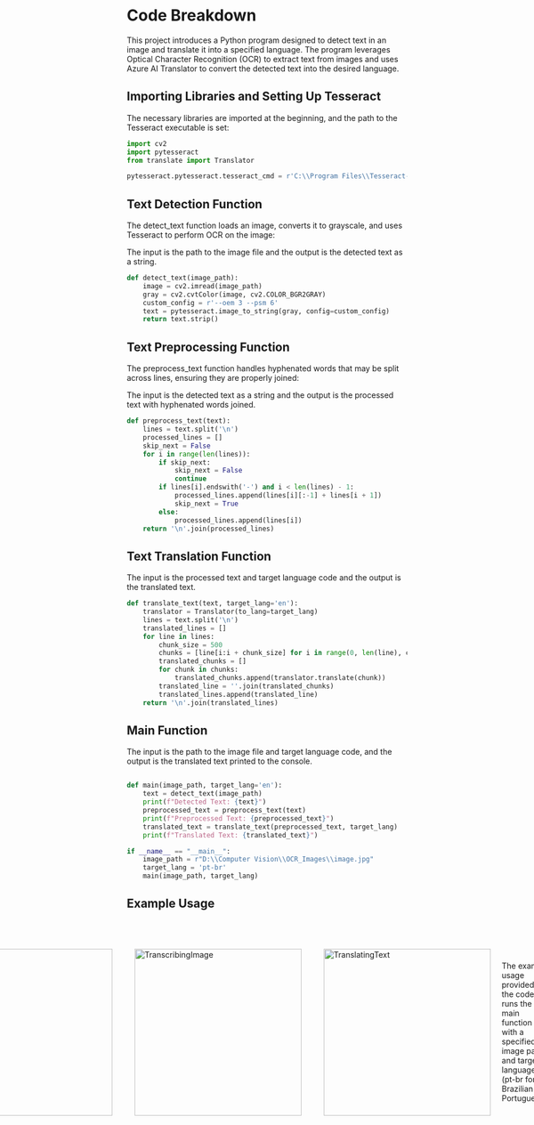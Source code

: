 <h1>Code Breakdown</h1>

<p>This project introduces a Python program designed to detect text in an image and translate it into a specified language. The program leverages Optical Character Recognition (OCR) to extract text from images and uses Azure AI Translator to convert the detected text into the desired language.</p>

<h2>Importing Libraries and Setting Up Tesseract</h2>

<p>
The necessary libraries are imported at the beginning, and the path to the Tesseract executable is set:
</p>

```py
import cv2
import pytesseract
from translate import Translator

pytesseract.pytesseract.tesseract_cmd = r'C:\\Program Files\\Tesseract-OCR\\tesseract.exe'

```

<h2>Text Detection Function</h2>

<p>The detect_text function loads an image, converts it to grayscale, and uses Tesseract to perform OCR on the image:</p>

<p>The input is the path to the image file and the output is the detected text as a string.</p>

```py
def detect_text(image_path):
    image = cv2.imread(image_path)
    gray = cv2.cvtColor(image, cv2.COLOR_BGR2GRAY)
    custom_config = r'--oem 3 --psm 6'
    text = pytesseract.image_to_string(gray, config=custom_config)
    return text.strip()

```

<h2>Text Preprocessing Function</h2>

<p>The preprocess_text function handles hyphenated words that may be split across lines, ensuring they are properly joined:</p>

<p>The input is the detected text as a string and the output is the processed text with hyphenated words joined.</p>

```py
def preprocess_text(text):
    lines = text.split('\n')
    processed_lines = []
    skip_next = False
    for i in range(len(lines)):
        if skip_next:
            skip_next = False
            continue
        if lines[i].endswith('-') and i < len(lines) - 1:
            processed_lines.append(lines[i][:-1] + lines[i + 1])
            skip_next = True
        else:
            processed_lines.append(lines[i])
    return '\n'.join(processed_lines)


```

<h2>Text Translation Function</h2>

<p>The input is the processed text and target language code and the output is the translated text.</p>

```py
def translate_text(text, target_lang='en'):
    translator = Translator(to_lang=target_lang)
    lines = text.split('\n')
    translated_lines = []
    for line in lines:
        chunk_size = 500
        chunks = [line[i:i + chunk_size] for i in range(0, len(line), chunk_size)]
        translated_chunks = []
        for chunk in chunks:
            translated_chunks.append(translator.translate(chunk))
        translated_line = ''.join(translated_chunks)
        translated_lines.append(translated_line)
    return '\n'.join(translated_lines)


```

<h2>Main Function</h2>

<p>The input is the path to the image file and target language code, and the output is the translated text printed to the console.</p>

```py

def main(image_path, target_lang='en'):
    text = detect_text(image_path)
    print(f"Detected Text: {text}")
    preprocessed_text = preprocess_text(text)
    print(f"Preprocessed Text: {preprocessed_text}")
    translated_text = translate_text(preprocessed_text, target_lang)
    print(f"Translated Text: {translated_text}")

if __name__ == "__main__":
    image_path = r"D:\\Computer Vision\\OCR_Images\\image.jpg"
    target_lang = 'pt-br'
    main(image_path, target_lang)


```

<h2>Example Usage</h2>


<div style="display: flex; justify-content: center; align-items: center;">
  <img src="https://i.imgur.com/jDDXD9P.jpeg" alt="BookPage" style="width: 300px; height: auto; margin: 20px;">
  <img src="https://i.imgur.com/8htNEXy.png" alt="TranscribingImage" style="width: 300px; height: auto; margin: 20px;">
  <img src="https://i.imgur.com/U1XvLjI.png" alt="TranslatingText" style="width: 300px; height: auto; margin: 20px;">



<p>The example usage provided in the code runs the main function with a specified image path and target language (pt-br for Brazilian Portuguese).</p>

<p>This program demonstrates a practical application of OCR and translation technologies, converting text in images to different languages. It is useful for various applications, including document translation, assisting with language learning, and more.</p>
</div>
